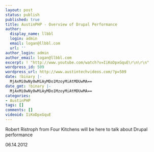 ```yaml
---
layout: post
status: publish
published: true
title: AustinPHP - Overview of Drupal Performance
author:
  display_name: llbbl
  login: admin
  email: logan@llbbl.com
  url: ''
author_login: admin
author_email: logan@llbbl.com
excerpt: ! "http://www.youtube.com/watch?v=IiKoDpxGquE\r\n\r\n"
wordpress_id: 509
wordpress_url: http://www.austintechvideos.com/?p=509
date: !binary |-
  MjAxMi0wNy0wMiAyMDo1MzoyMiAtMDUwMA==
date_gmt: !binary |-
  MjAxMi0wNy0wMiAyMDo1MzoyMiAtMDUwMA==
categories:
- AustinPHP
tags: []
comments: []
videoid: IiKoDpxGquE
---
```

<p>Robert Ristroph from Four Kitchens will be here to talk about Drupal performance</p>
<p>06.14.2012</p>

